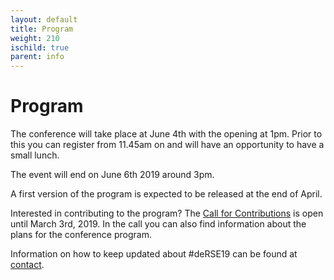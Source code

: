 ```yaml
--- 
layout: default 
title: Program
weight: 210
ischild: true
parent: info
---
```


# Program

The conference will take place at June 4th with the opening at 1pm. Prior to this you can register from 11.45am on and will have an opportunity to have a small lunch.
 
The event will end on June 6th 2019 around 3pm. 

A first version of the program is expected to be released at the end of April.

Interested in contributing to the program? The [Call for Contributions](call.html) is open until March 3rd, 2019. In the call you can also find information about the plans for the conference program.

Information on how to keep updated about #deRSE19 can be found at [contact](contact.html).
